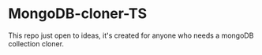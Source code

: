 # MongoDB-cloner-TS
This repo just open to ideas, it's created for anyone who needs a mongoDB collection cloner.
